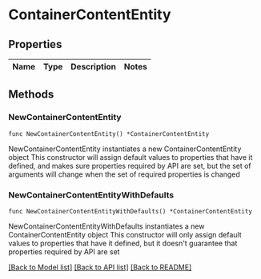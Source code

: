 # ContainerContentEntity

## Properties

Name | Type | Description | Notes
------------ | ------------- | ------------- | -------------

## Methods

### NewContainerContentEntity

`func NewContainerContentEntity() *ContainerContentEntity`

NewContainerContentEntity instantiates a new ContainerContentEntity object
This constructor will assign default values to properties that have it defined,
and makes sure properties required by API are set, but the set of arguments
will change when the set of required properties is changed

### NewContainerContentEntityWithDefaults

`func NewContainerContentEntityWithDefaults() *ContainerContentEntity`

NewContainerContentEntityWithDefaults instantiates a new ContainerContentEntity object
This constructor will only assign default values to properties that have it defined,
but it doesn't guarantee that properties required by API are set


[[Back to Model list]](../README.md#documentation-for-models) [[Back to API list]](../README.md#documentation-for-api-endpoints) [[Back to README]](../README.md)


